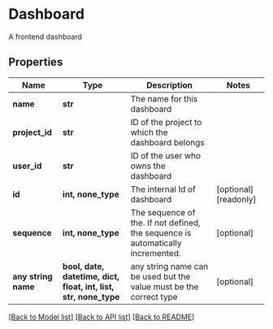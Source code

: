 # Dashboard

A frontend dashboard

## Properties
Name | Type | Description | Notes
------------ | ------------- | ------------- | -------------
**name** | **str** | The name for this dashboard | 
**project_id** | **str** | ID of the project to which the dashboard belongs | 
**user_id** | **str** | ID of the user who owns the dashboard | 
**id** | **int, none_type** | The internal Id of dashboard | [optional] [readonly] 
**sequence** | **int, none_type** | The sequence of the. If not defined, the sequence is automatically incremented. | [optional] 
**any string name** | **bool, date, datetime, dict, float, int, list, str, none_type** | any string name can be used but the value must be the correct type | [optional]

[[Back to Model list]](../README.md#documentation-for-models) [[Back to API list]](../README.md#documentation-for-api-endpoints) [[Back to README]](../README.md)


